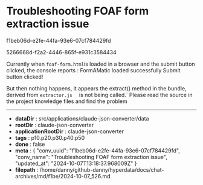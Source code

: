 # Troubleshooting FOAF form extraction issue

f1beb06d-e2fe-44fa-93e6-07cf784429fd

5266668d-f2a2-4446-865f-e931c3584434

Currently when `foaf-form.html`is loaded in a browser and the submit button clicked, the console reports :
FormAMatic loaded successfully
Submit button clicked!

But then nothing happens, it appears the extract() method in the bundle, derived from `extractor.js  ` is not being called.`
Please read the source in the project knowledge files and find the problem

---

* **dataDir** : src/applications/claude-json-converter/data
* **rootDir** : claude-json-converter
* **applicationRootDir** : claude-json-converter
* **tags** : p10.p20.p30.p40.p50
* **done** : false
* **meta** : {
  "conv_uuid": "f1beb06d-e2fe-44fa-93e6-07cf784429fd",
  "conv_name": "Troubleshooting FOAF form extraction issue",
  "updated_at": "2024-10-07T13:18:37.968009Z"
}
* **filepath** : /home/danny/github-danny/hyperdata/docs/chat-archives/md/f1be/2024-10-07_526.md